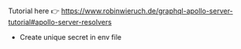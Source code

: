 Tutorial here 👉 https://www.robinwieruch.de/graphql-apollo-server-tutorial#apollo-server-resolvers

- Create unique secret in env file